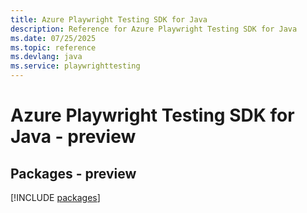 ```yaml
---
title: Azure Playwright Testing SDK for Java
description: Reference for Azure Playwright Testing SDK for Java
ms.date: 07/25/2025
ms.topic: reference
ms.devlang: java
ms.service: playwrighttesting
---
```

# Azure Playwright Testing SDK for Java - preview
## Packages - preview
[!INCLUDE [packages](playwright-testing-index.md)]